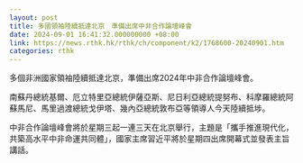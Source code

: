 ```yaml
---
layout: post
title: 多國領袖陸續抵達北京　準備出席中非合作論壇峰會
date: 2024-09-01 16:41:32.000000000 +08:00
link: https://news.rthk.hk/rthk/ch/component/k2/1768600-20240901.htm
categories: rthk
---
```


多個非洲國家領袖陸續抵達北京，準備出席2024年中非合作論壇峰會。

南蘇丹總統基爾、厄立特里亞總統伊薩亞斯、尼日利亞總統提努布、科摩羅總統阿蘇馬尼、馬里過渡總統戈伊塔、幾內亞總統敦布亞等領導人今天陸續抵埗。

中非合作論壇峰會將於星期三起一連三天在北京舉行，主題是「攜手推進現代化，共築高水平中非命運共同體」，國家主席習近平將於星期四出席開幕式並發表主旨講話。
